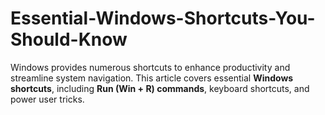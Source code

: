 # Essential-Windows-Shortcuts-You-Should-Know
Windows provides numerous shortcuts to enhance productivity and streamline system navigation. This article covers essential **Windows shortcuts**, including **Run (Win + R) commands**, keyboard shortcuts, and power user tricks.
